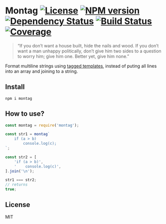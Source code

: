 # Montag [![License][LicenseIMGURL]][LicenseURL] [![NPM version][NPMIMGURL]][NPMURL] [![Dependency Status][DependencyStatusIMGURL]][DependencyStatusURL] [![Build Status][BuildStatusIMGURL]][BuildStatusURL] [![Coverage][CoverageIMGURL]][CoverageURL]

> “If you don’t want a house built, hide the nails and wood.
> If you don’t want a man unhappy politically, don’t give him two sides to a question to worry him; give him one. Better yet, give him none.”

Format multiline strings using [tagged templates](https://developer.mozilla.org/en-US/docs/Web/JavaScript/Reference/Template_literals#Tagged_templates), instead of puting all lines into an array and joining to a string.

## Install

```
npm i montag
```

## How to use?

```js
const montag = require('montag');

const str1 = montag`
    if (a > b)
        console.log(c);
`;

const str2 = [
    'if (a > b)',
    '    console.log(c)',
].join('\n');

str1 === str2;
// returns
true;
```

## License

MIT

[NPMIMGURL]: https://img.shields.io/npm/v/montag.svg?style=flat&longCache=true
[BuildStatusIMGURL]: https://img.shields.io/travis/coderaiser/montag/master.svg?style=flat&longCache=true
[DependencyStatusIMGURL]: https://img.shields.io/david/coderaiser/montag.svg?style=flat&longCache=true
[LicenseIMGURL]: https://img.shields.io/badge/license-MIT-317BF9.svg?style=flat&longCache=true
[NPMURL]: https://npmjs.org/package/montag "npm"
[BuildStatusURL]: https://travis-ci.org/coderaiser/montag "Build Status"
[DependencyStatusURL]: https://david-dm.org/coderaiser/montag "Dependency Status"
[LicenseURL]: https://tldrlegal.com/license/mit-license "MIT License"
[CoverageURL]: https://coveralls.io/github/coderaiser/montag?branch=master
[CoverageIMGURL]: https://coveralls.io/repos/coderaiser/montag/badge.svg?branch=master&service=github
